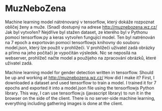 # MuzNeboZena
Machine learning model nátrénovaný v tensorflow, který dokáže rozpoznat obličej ženy a muže. (Snad) dostupný na adrese http://muznebozena.wz.cz/
Jak byl vytvořen?
Nejdříve byl stažen dataset, ze kterého byl v Pythonu pomocí tensorflow.py a keras vytvořen fungující model. Ten byl natrénován na 7 epoch a exportován pomocí tensorflowjs knihovny do souboru model.json, který lze použít v prohlížeči. V prohlížeči uživatel zadá obrázky a přímo na jeho počítači je vypočítán výsledek. Nic se neposílá na webserver, prohlížeč načte model a použijeho na zpracování obrázků, které uživatel zadá.

Machine learning model for gender detection written in tensorflow. Should be up and working at http://muznebozena.wz.cz/
How did I make it?
First, I downloaded a dataset and used tensorflow to train a model. I trained it for 7 epochs and exported it into a model.json file using the tensorflowjs Python library. This way, I can use tensorflow.js (javascript library) to run it in the browser on the side of the client. There is no server-side machine learning, everything including gathering images is done at the client.
